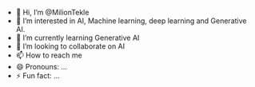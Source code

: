 - 👋 Hi, I’m @MilionTekle
- 👀 I’m interested in AI, Machine learning, deep learning and Generative AI.
- 🌱 I’m currently learning  Generative AI
- 💞️ I’m looking to collaborate on AI
- 📫 How to reach me 
- 😄 Pronouns: ...
- ⚡ Fun fact: ...

<!---
MilionTekle/MilionTekle is a ✨ special ✨ repository because its `README.md` (this file) appears on your GitHub profile.
You can click the Preview link to take a look at your changes.
--->
